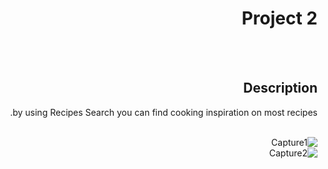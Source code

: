 
<div dir="rtl">
  
 # Project 2
  
  <br/>
  <br/>
  
  ## Description
  by using Recipes Search you can find cooking inspiration on most recipes. 
<br>
<br>

![Capture1](https://user-images.githubusercontent.com/82495629/121534492-f3478880-ca09-11eb-8ed7-ff07e1bba251.PNG)
  <br>
![Capture2](https://user-images.githubusercontent.com/82495629/121535042-749f1b00-ca0a-11eb-9be8-7ee371ad0ff4.PNG)


  </div>
